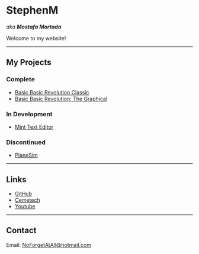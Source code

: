 # StephenM

*aka **Mostafa Mortada***

Welcome to my website!

---

## My Projects

### Complete

- [Basic Basic Revolution Classic](https://ceme.tech/t19545)
- [Basic Basic Revolution: The Graphical](https://ceme.tech/t19568)

### In Development

- [Mint Text Editor](https://github.com/StephenMortada/Mint)

### Discontinued

- [PlaneSim](https://ceme.tech/t19487)

---

## Links

- [GitHub](https://www.github.com/StephenMortada)
- [Cemetech](https://www.cemetech.net/users/StephenM)
- [Youtube](https://www.youtube.com/@stephenmortada)

---

## Contact

Email: <NoForgetAtAll@hotmail.com>
